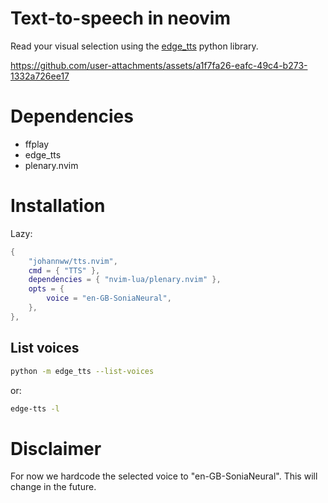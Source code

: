 # Text-to-speech in neovim

Read your visual selection using the [edge_tts](https://github.com/rany2/edge-tts) python library.


https://github.com/user-attachments/assets/a1f7fa26-eafc-49c4-b273-1332a726ee17

# Dependencies

- ffplay
- edge_tts
- plenary.nvim

# Installation

Lazy:

```lua
{
    "johannww/tts.nvim",
    cmd = { "TTS" },
    dependencies = { "nvim-lua/plenary.nvim" },
    opts = {
        voice = "en-GB-SoniaNeural",
    },
},

```

## List voices

```bash
python -m edge_tts --list-voices
```

or:

```bash
edge-tts -l
```

# Disclaimer

For now we hardcode the selected voice to "en-GB-SoniaNeural". This will change in the future.
